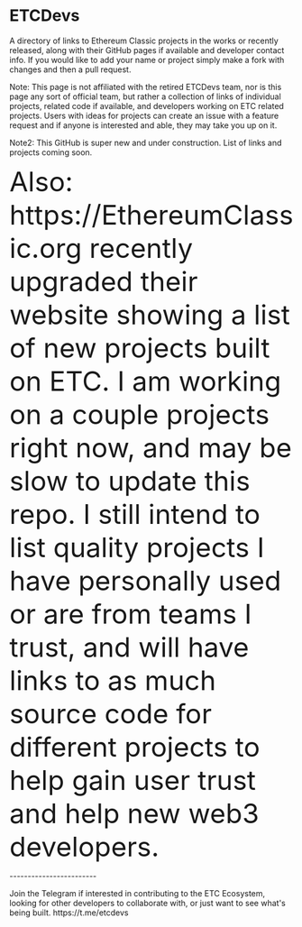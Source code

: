 # ETCDevs
A directory of links to Ethereum Classic projects in the works or recently released, along with their GitHub pages if available and developer contact info.  If you would like to add your name or project simply make a fork with changes and then a pull request.

Note: This page is not affiliated with the retired ETCDevs team, nor is this page any sort of official team, but rather a collection of links of individual projects, related code if available, and developers working on ETC related projects.
Users with ideas for projects can create an issue with a feature request and if anyone is interested and able, they may take you up on it.

Note2:  This GitHub is super new and under construction. List of links and projects coming soon.
<p><font size="8">
Also:
https://EthereumClassic.org recently upgraded their website showing a list of new projects built on ETC.  I am working on a couple projects right now, and may be slow to update this repo. 
I still intend to list quality projects I have personally used or are from teams I trust, and will have links to as much source code for different projects to help gain user trust and help new web3 developers. </font></p>
<p>
------------------------
</p>
Join the Telegram if interested in contributing to the ETC Ecosystem, looking for other developers to collaborate with, or just want to see what's being built. 
https://t.me/etcdevs
